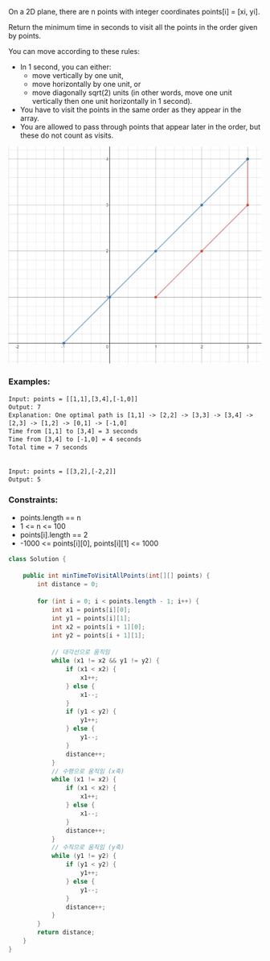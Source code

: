 On a 2D plane, there are n points with integer coordinates points[i] = [xi, yi]. 

Return the minimum time in seconds to visit all the points in the order given by points.

You can move according to these rules:

- In 1 second, you can either:
  - move vertically by one unit,
  - move horizontally by one unit, or
  - move diagonally sqrt(2) units (in other words, move one unit vertically then one unit horizontally in 1 second).
- You have to visit the points in the same order as they appear in the array.
- You are allowed to pass through points that appear later in the order, but these do not count as visits.

![](../../static/1266.png)

### Examples:
```
Input: points = [[1,1],[3,4],[-1,0]]
Output: 7
Explanation: One optimal path is [1,1] -> [2,2] -> [3,3] -> [3,4] -> [2,3] -> [1,2] -> [0,1] -> [-1,0]   
Time from [1,1] to [3,4] = 3 seconds 
Time from [3,4] to [-1,0] = 4 seconds
Total time = 7 seconds


Input: points = [[3,2],[-2,2]]
Output: 5
```

### Constraints:
- points.length == n
- 1 <= n <= 100
- points[i].length == 2
- -1000 <= points[i][0], points[i][1] <= 1000


```java
class Solution {

    public int minTimeToVisitAllPoints(int[][] points) {
        int distance = 0;

        for (int i = 0; i < points.length - 1; i++) {
            int x1 = points[i][0];
            int y1 = points[i][1];
            int x2 = points[i + 1][0];
            int y2 = points[i + 1][1];

            // 대각선으로 움직임
            while (x1 != x2 && y1 != y2) {
                if (x1 < x2) {
                    x1++;
                } else {
                    x1--;
                }
                if (y1 < y2) {
                    y1++;
                } else {
                    y1--;
                }
                distance++;
            }
            // 수평으로 움직임 (x축)
            while (x1 != x2) {
                if (x1 < x2) {
                    x1++;
                } else {
                    x1--;
                }
                distance++;
            }
            // 수직으로 움직임 (y축)
            while (y1 != y2) {
                if (y1 < y2) {
                    y1++;
                } else {
                    y1--;
                }
                distance++;
            }
        }
        return distance;
    }
}
```